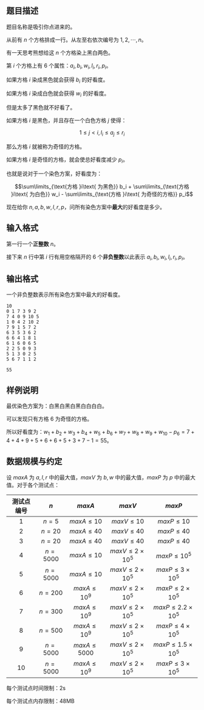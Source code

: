 ## 题目描述

题目名称是吸引你点进来的。

从前有 $n$ 个方格排成一行。从左至右依次编号为 $1,2,\cdots,n$。

有一天思考熊想给这 $n$ 个方格染上黑白两色。

第 $i$ 个方格上有 $6$ 个属性：$a_i,b_i,w_i,l_i,r_i,p_i$。

如果方格 $i$ 染成黑色就会获得 $b_i$ 的好看度。

如果方格 $i$ 染成白色就会获得 $w_i$ 的好看度。

但是太多了黑色就不好看了。

如果方格 $i$ 是黑色，并且存在一个白色方格 $j$ 使得：

$$1 \leq j < i,l_i \leq a_j \leq r_i$$

那么方格 $i$ 就被称为奇怪的方格。

如果方格 $i$ 是奇怪的方格，就会使总好看度减少 $p_i$。

也就是说对于一个染色方案，好看度为：

$$\sum\limits_{\text{方格 }i\text{ 为黑色}} b_i + \sum\limits_{\text{方格 }i\text{ 为白色}} w_i - \sum\limits_{\text{方格 }i\text{ 为奇怪的方格}} p_i$$

现在给你 $n,a,b,w,l,r,p$，问所有染色方案中**最大**的好看度是多少。

## 输入格式

第一行一个**正整数** $n$。

接下来 $n$ 行中第 $i$ 行有用空格隔开的 $6$ 个**非负整数**以此表示 $a_i,b_i,w_i,l_i,r_i,p_i$。

## 输出格式

一个非负整数表示所有染色方案中最大的好看度。

```input1
10
0 1 7 3 9 2
7 4 0 9 10 5
1 0 4 2 10 2
7 9 1 5 7 2
6 3 5 3 6 2
6 6 4 1 8 1
6 1 6 0 6 5
2 2 5 0 9 3
5 1 3 0 2 5
5 6 7 1 1 2
```

```output1
55
```

## 样例说明

最优染色方案为：白黑白黑白黑白白白白。

可以发现只有方格 $6$ 为奇怪的方格。

所以好看度为：$w_1+b_2+w_3+b_4+w_5+b_6+w_7+w_8+w_9+w_{10}-p_6=7+4+4+9+5+6+6+5+3+7-1=55$。

## 数据规模与约定

设 $maxA$ 为 $a,l,r$ 中的最大值，$maxV$ 为 $b,w$ 中的最大值，$maxP$ 为 $p$ 中的最大值。对于各个测试点：

|测试点编号|$n$|$maxA$|$maxV$|$maxP$|
|:-----:|:-----:|:-----:|:-----:|:-----:|
|$1$|$n = 5$|$maxA \leq 10$|$maxV \leq 10$|$maxP \leq 10$|
|$2$|$n = 20$|$maxA \leq 40$|$maxV \leq 40$|$maxP \leq 40$|
|$3$|$n = 20$|$maxA \leq 40$|$maxV \leq 40$|$maxP \leq 40$|
|$4$|$n = 5000$|$maxA \leq 10$|$maxV \leq 2 \times 10^5$|$maxP \leq 10^5$|
|$5$|$n = 5000$|$maxA \leq 10$|$maxV \leq 2 \times 10^5$|$maxP \leq 3 \times 10^5$|
|$6$|$n = 200$|$maxA \leq 10^9$|$maxV \leq 2 \times 10^5$|$maxP \leq 2 \times 10^5$|
|$7$|$n = 300$|$maxA \leq 10^9$|$maxV \leq 2 \times 10^5$|$maxP \leq 2.2 \times 10^5$|
|$8$|$n = 500$|$maxA \leq 10^9$|$maxV \leq 2 \times 10^5$|$maxP \leq 4 \times 10^5$|
|$9$|$n = 5000$|$maxA \leq 5000$|$maxV \leq 2 \times 10^5$|$maxP \leq 1.5 \times 10^5$|
|$10$|$n = 5000$|$maxA \leq 10^9$|$maxV \leq 2 \times 10^5$|$maxP \leq 3 \times 10^5$|

每个测试点时间限制：$\text{2s}$

每个测试点内存限制：$\text{48MB}$
